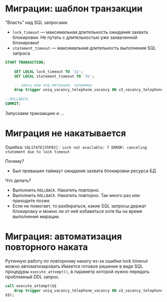 # Миграции: шаблон транзакции

"Власть" над SQL запросами

* `lock_timeout` — максимальная длительность ожидания захвата блокировки. Не путать с длительностью уже захваченной блокировки!
* `statement_timeout` — максимальная длительность выполнения SQL запроса

```sql
START TRANSACTION;
 
    SET LOCAL lock_timeout TO '1s';
    SET LOCAL statement_timeout TO '3s';

    -- здесь ваш код миграции, например
    drop trigger uniq_vacancy_telephone_vacancy ON v3_vacancy_telephone;
 
--ROLLBACK;
COMMIT;
```

Запускаем транзакцию и …

# Миграция не накатывается

Ошибка: `SQLSTATE[55P03]: Lock not available: 7 ERROR: canceling statement due to lock timeout`

Почему?

* Был превышен таймаут ожидания захвата блокировки ресурса БД

Что делать?

* Выполнить `ROLLBACK`. Накатить повторно.
* Выполнить `ROLLBACK`. Накатить повторно. Так много раз или приходите позже
* Если не помогает, то разбираться, какие SQL запросы держат блокировку и можно ли от неё избавиться хотя бы на время выполнения мирации.


# Миграция: автоматизация повторного наката

Рутинную работу по повторному накату из-за ошибки lock timeout можно автоматизировать
Имеется готовое решение в виде SQL процедуры `execute_attempt()`, в параметр которой нужно передать проблемный DDL запрос.

```sql
call execute_attempt($$
    drop trigger uniq_vacancy_telephone_vacancy ON v3_vacancy_telephone;
$$);
```
